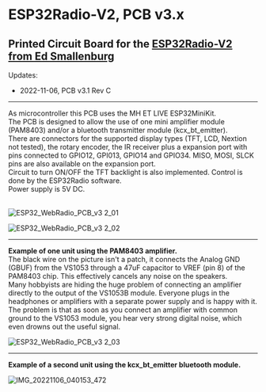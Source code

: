 # ESP32Radio-V2, PCB v3.x
## Printed Circuit Board for the [ESP32Radio-V2 from Ed Smallenburg](https://github.com/Edzelf/ESP32Radio-V2)

Updates:
- 2022-11-06, PCB v3.1 Rev C

 ** **
 
As microcontroller this PCB uses the MH ET LIVE ESP32MiniKit.<br> 
The PCB is designed to allow the use of one mini amplifier module (PAM8403) and/or a bluetooth transmitter module (kcx_bt_emitter).<br>
There are connectors for the supported display types (TFT, LCD, Nextion not tested), the rotary encoder, the IR receiver plus a expansion port with pins connected to GPIO12, GPI013, GPIO14 and GPIO34. MISO, MOSI, SLCK pins are also available on the expansion port.<br>
Circuit to turn ON/OFF the TFT backlight is also implemented. Control is done by the ESP32Radio software.<br>
Power supply is 5V DC.<br>
<br>

![ESP32_WebRadio_PCB_v3 2_01](https://user-images.githubusercontent.com/14356332/200154388-d73d5ee6-fb64-46e0-a4de-ef9e7894c342.jpg)

![ESP32_WebRadio_PCB_v3 2_02](https://user-images.githubusercontent.com/14356332/200154434-14eb3337-b357-42a4-9562-9909f6c829ba.jpg)
 <br>
 ** **

**Example of one unit using the PAM8403 amplifier.** <br>
The black wire on the picture isn't a patch, it connects the Analog GND (GBUF) from the VS1053 through a 47uF capacitor to VREF (pin 8) of the PAM8403 chip. This effectively cancels any noise on the speakers.<br>
Many hobbyists are hiding the huge problem of connecting an amplifier directly to the output of the VS1053B module. Everyone plugs in the headphones or amplifiers with a separate power supply and is happy with it. The problem is that as soon as you connect an amplifier with common ground to the VS1053 module, you hear very strong digital noise, which even drowns out the useful signal.<br>

![ESP32_WebRadio_PCB_v3 2_03](https://user-images.githubusercontent.com/14356332/200154441-9933c375-fe29-425d-9619-b77ff17f3648.jpg)
 <br>
 ** **

**Example of a second unit using the kcx_bt_emitter bluetooth module.** <br>

![IMG_20221106_040153_472](https://user-images.githubusercontent.com/14356332/200154453-ab6679a0-d180-4eff-9ae0-a9640cdbe652.jpg)
<br>
